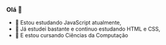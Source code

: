 ### Olá 👋
- 🌱 Estou estudando JavaScript atualmente,
- 🔭 Já estudei bastante e continuo estudando HTML e CSS,
- 🌱 E estou cursando Ciências da Computação
